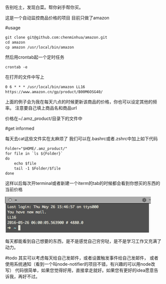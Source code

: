 告别吃土，发现白菜。帮你剁手帮你买。

这是一个自动监控商品价格的项目
目前只做了amazon


#usage

```
git clone git@github.com:chenminhua/amazon.git
cd amazon
cp amazon /usr/local/bin/amazon
```

然后用crontab起一个定时任务

```
crontab -e
```

在打开的文件中写上

```
0 6 * * * /usr/local/bin/amazon LL16 https://www.amazon.cn/gp/product/B00M6OSG40/
```

上面的例子会为我在每天六点的时候更新该商品的价格，你也可以设定其他的频率。
注意要自己填上商品名和商品url

价格在~/.amz_product/目录下的文件中

#get informed

每天去cat这些文件实在太麻烦了
我们可以在.bashrc或者.zshrc中加上如下代码

```
Folder="$HOME/.amz_product/"
for file in `ls ${Folder}`
do
	echo $file
	tail -1 $Folder/$file
done
```

这样以后每次开terminal或者新建一个iterm的tab的时候都会看到你想买的东西的当前价格

![screen](https://github.com/chenminhua/amazon/blob/master/screen.png)

每天都能看到自己想要的东西，是不是感觉自己穷穷哒，是不是学习工作又充满了动力。


#todo
其实可以考虑每天给自己发邮件，或者设置触发事件给自己发邮件，
或者使用系统通知（看到一个叫node-notifier的项目不错，有兴趣的可以用node改写）
代码很简单，如果您觉得好用，直接拿走就好。如果您有更好的idea愿意告诉我，再好不过。




